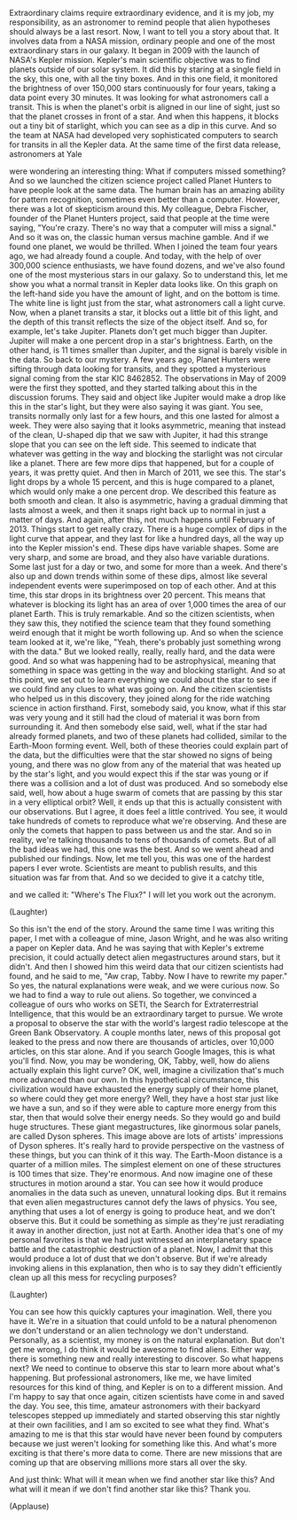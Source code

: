 
Extraordinary claims
require extraordinary evidence,
and it is my job,
my responsibility, as an astronomer
to remind people that alien hypotheses
should always be a last resort.
Now, I want to tell you
a story about that.
It involves data from a NASA mission,
ordinary people and one of the most
extraordinary stars in our galaxy.
It began in 2009 with the launch
of NASA&#39;s Kepler mission.
Kepler&#39;s main scientific objective
was to find planets
outside of our solar system.
It did this by staring
at a single field in the sky,
this one, with all the tiny boxes.
And in this one field,
it monitored the brightness
of over 150,000 stars
continuously for four years,
taking a data point every 30 minutes.
It was looking for what
astronomers call a transit.
This is when the planet&#39;s orbit
is aligned in our line of sight,
just so that the planet
crosses in front of a star.
And when this happens,
it blocks out a tiny bit of starlight,
which you can see as a dip in this curve.
And so the team at NASA
had developed very sophisticated computers
to search for transits
in all the Kepler data.
At the same time
of the first data release,
astronomers at Yale

were wondering an interesting thing:
What if computers missed something?
And so we launched the citizen
science project called Planet Hunters
to have people look at the same data.
The human brain has an amazing ability
for pattern recognition,
sometimes even better than a computer.
However, there was a lot
of skepticism around this.
My colleague, Debra Fischer,
founder of the Planet Hunters project,
said that people at the time were saying,
&quot;You&#39;re crazy. There&#39;s no way
that a computer will miss a signal.&quot;
And so it was on, the classic
human versus machine gamble.
And if we found one planet,
we would be thrilled.
When I joined the team four years ago,
we had already found a couple.
And today, with the help
of over 300,000 science enthusiasts,
we have found dozens,
and we&#39;ve also found
one of the most mysterious stars
in our galaxy.
So to understand this,
let me show you what a normal transit
in Kepler data looks like.
On this graph on the left-hand side
you have the amount of light,
and on the bottom is time.
The white line
is light just from the star,
what astronomers call a light curve.
Now, when a planet transits a star,
it blocks out a little bit of this light,
and the depth of this transit
reflects the size of the object itself.
And so, for example, let&#39;s take Jupiter.
Planets don&#39;t get
much bigger than Jupiter.
Jupiter will make a one percent drop
in a star&#39;s brightness.
Earth, on the other hand,
is 11 times smaller than Jupiter,
and the signal
is barely visible in the data.
So back to our mystery.
A few years ago, Planet Hunters were
sifting through data looking for transits,
and they spotted a mysterious signal
coming from the star KIC 8462852.
The observations in May of 2009
were the first they spotted,
and they started talking about this
in the discussion forums.
They said and object like Jupiter
would make a drop like this
in the star&#39;s light,
but they were also saying it was giant.
You see, transits normally
only last for a few hours,
and this one lasted for almost a week.
They were also saying
that it looks asymmetric,
meaning that instead of the clean,
U-shaped dip that we saw with Jupiter,
it had this strange slope
that you can see on the left side.
This seemed to indicate
that whatever was getting in the way
and blocking the starlight
was not circular like a planet.
There are few more dips that happened,
but for a couple of years,
it was pretty quiet.
And then in March of 2011, we see this.
The star&#39;s light drops
by a whole 15 percent,
and this is huge compared to a planet,
which would only make a one percent drop.
We described this feature
as both smooth and clean.
It also is asymmetric,
having a gradual dimming
that lasts almost a week,
and then it snaps right back up to normal
in just a matter of days.
And again, after this, not much happens
until February of 2013.
Things start to get really crazy.
There is a huge complex of dips
in the light curve that appear,
and they last for like a hundred days,
all the way up
into the Kepler mission&#39;s end.
These dips have variable shapes.
Some are very sharp, and some are broad,
and they also have variable durations.
Some last just for a day or two,
and some for more than a week.
And there&#39;s also up and down trends
within some of these dips,
almost like several independent events
were superimposed on top of each other.
And at this time, this star drops
in its brightness over 20 percent.
This means that whatever
is blocking its light
has an area of over 1,000 times
the area of our planet Earth.
This is truly remarkable.
And so the citizen scientists,
when they saw this,
they notified the science team
that they found something weird enough
that it might be worth following up.
And so when the science team looked at it,
we&#39;re like, &quot;Yeah, there&#39;s probably
just something wrong with the data.&quot;
But we looked really, really, really hard,
and the data were good.
And so what was happening
had to be astrophysical,
meaning that something in space
was getting in the way
and blocking starlight.
And so at this point,
we set out to learn
everything we could about the star
to see if we could find any clues
to what was going on.
And the citizen scientists
who helped us in this discovery,
they joined along for the ride
watching science in action firsthand.
First, somebody said, you know,
what if this star was very young
and it still had the cloud of material
it was born from surrounding it.
And then somebody else said,
well, what if the star
had already formed planets,
and two of these planets had collided,
similar to the Earth-Moon forming event.
Well, both of these theories
could explain part of the data,
but the difficulties were that the star
showed no signs of being young,
and there was no glow
from any of the material
that was heated up by the star&#39;s light,
and you would expect this
if the star was young
or if there was a collision
and a lot of dust was produced.
And so somebody else said,
well, how about a huge swarm of comets
that are passing by this star
in a very elliptical orbit?
Well, it ends up that this is actually
consistent with our observations.
But I agree, it does feel
a little contrived.
You see, it would take hundreds of comets
to reproduce what we&#39;re observing.
And these are only the comets
that happen to pass
between us and the star.
And so in reality, we&#39;re talking
thousands to tens of thousands of comets.
But of all the bad ideas we had,
this one was the best.
And so we went ahead
and published our findings.
Now, let me tell you, this was one
of the hardest papers I ever wrote.
Scientists are meant to publish results,
and this situation was far from that.
And so we decided
to give it a catchy title,

and we called it: &quot;Where&#39;s The Flux?&quot;
I will let you work out the acronym.

(Laughter)

So this isn&#39;t the end of the story.
Around the same time
I was writing this paper,
I met with a colleague
of mine, Jason Wright,
and he was also writing a paper
on Kepler data.
And he was saying that with Kepler&#39;s
extreme precision,
it could actually detect
alien megastructures around stars,
but it didn&#39;t.
And then I showed him this weird data
that our citizen scientists had found,
and he said to me,
&quot;Aw crap, Tabby.
Now I have to rewrite my paper.&quot;
So yes, the natural
explanations were weak,
and we were curious now.
So we had to find a way
to rule out aliens.
So together, we convinced
a colleague of ours
who works on SETI, the Search
for Extraterrestrial Intelligence,
that this would be
an extraordinary target to pursue.
We wrote a proposal to observe the star
with the world&#39;s largest radio telescope
at the Green Bank Observatory.
A couple months later,
news of this proposal
got leaked to the press
and now there are thousands of articles,
over 10,000 articles, on this star alone.
And if you search Google Images,
this is what you&#39;ll find.
Now, you may be wondering,
OK, Tabby, well,
how do aliens actually explain
this light curve?
OK, well, imagine a civilization
that&#39;s much more advanced than our own.
In this hypothetical circumstance,
this civilization would have exhausted
the energy supply of their home planet,
so where could they get more energy?
Well, they have a host star
just like we have a sun,
and so if they were able
to capture more energy from this star,
then that would solve their energy needs.
So they would go
and build huge structures.
These giant megastructures,
like ginormous solar panels,
are called Dyson spheres.
This image above
are lots of artists&#39; impressions
of Dyson spheres.
It&#39;s really hard to provide perspective
on the vastness of these things,
but you can think of it this way.
The Earth-Moon distance
is a quarter of a million miles.
The simplest element
on one of these structures
is 100 times that size.
They&#39;re enormous.
And now imagine one of these structures
in motion around a star.
You can see how it would produce
anomalies in the data
such as uneven, unnatural looking dips.
But it remains that even
alien megastructures
cannot defy the laws of physics.
You see, anything that uses
a lot of energy
is going to produce heat,
and we don&#39;t observe this.
But it could be something as simple
as they&#39;re just reradiating it away
in another direction,
just not at Earth.
Another idea that&#39;s one
of my personal favorites
is that we had just witnessed
an interplanetary space battle
and the catastrophic
destruction of a planet.
Now, I admit that this
would produce a lot of dust
that we don&#39;t observe.
But if we&#39;re already invoking aliens
in this explanation,
then who is to say they didn&#39;t
efficiently clean up all this mess
for recycling purposes?

(Laughter)

You can see how this quickly
captures your imagination.
Well, there you have it.
We&#39;re in a situation that could unfold
to be a natural phenomenon
we don&#39;t understand
or an alien technology
we don&#39;t understand.
Personally, as a scientist,
my money is on the natural explanation.
But don&#39;t get me wrong, I do think
it would be awesome to find aliens.
Either way, there is something new
and really interesting to discover.
So what happens next?
We need to continue to observe this star
to learn more about what&#39;s happening.
But professional astronomers, like me,
we have limited resources
for this kind of thing,
and Kepler is on to a different mission.
And I&#39;m happy to say that once again,
citizen scientists have come in
and saved the day.
You see, this time,
amateur astronomers
with their backyard telescopes
stepped up immediately
and started observing this star nightly
at their own facilities,
and I am so excited to see what they find.
What&#39;s amazing to me is that this star
would have never been found by computers
because we just weren&#39;t looking
for something like this.
And what&#39;s more exciting
is that there&#39;s more data to come.
There are new missions that are coming up
that are observing millions more stars
all over the sky.

And just think: What will it mean
when we find another star like this?
And what will it mean
if we don&#39;t find another star like this?
Thank you.

(Applause)

